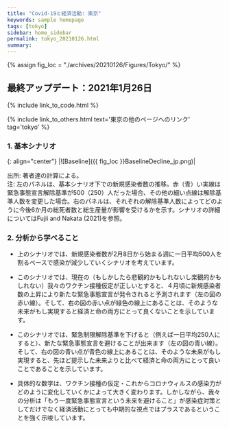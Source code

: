```yaml
---
title: "Covid-19と経済活動: 東京"
keywords: sample homepage
tags: [tokyo]
sidebar: home_sidebar
permalink: tokyo_20210126.html
summary:
---
```


{% assign fig_loc = "./archives/20210126/Figures/Tokyo/" %}

## 最終アップデート：2021年1月26日

{% include link_to_code.html %}

{% include link_to_others.html text='東京の他のページへのリンク' tag='tokyo' %}

<!--
東京の過去のページへのリンク
<table>
<tr>
{% assign cnt = 0 %}
{% for page1 in site.pages %}
    {% for tag1 in page1.tags %}
        {% if tag1 == "tokyo" and page1.name != page.name %}
            <td><a href="{{page1.url | remove: "/" }}">{{page1.permalink}}</a></td>
            {% assign cnt = cnt | plus:1 %}
        {% endif %}
        {% if cnt == 1 %}
            <td>here</td>
            {% assign cnt = 0 %}
        {% endif %}
    {% endfor %}
{% endfor %}
</tr>
</table>
-->

### 1. 基本シナリオ

{: align="center"}
|![Baseline]({{ fig_loc }}BaselineDecline_jp.png)|

出所: 著者達の計算による。<br>
注: 左のパネルは、基本シナリオ下での新規感染者数の推移。赤（青）い実線は緊急事態宣言解除基準が500（250）人だった場合、その他の細い点線は解除基準人数を変更した場合。右のパネルは、それぞれの解除基準人数によってどのように今後6か月の総死者数と総生産量が影響を受けるかを示す。シナリオの詳細についてはFujii and Nakata (2021)を参照。

### 2. 分析から学べること

- 上のシナリオでは、新規感染者数が2月8日から始まる週に一日平均500人を割るペースで感染が減少していくシナリオを考えています。

- このシナリオでは、現在の（もしかしたら悲観的かもしれないし楽観的かもしれない）我々のワクチン接種仮定が正しいとすると、４月頃に新規感染者数の上昇により新たな緊急事態宣言が発令されると予測されます（左の図の赤い線）。そして、右の図の赤い点が緑色の線上にあることは、そのような未来がもし実現すると経済と命の両方にとって良くないことを示しています。

- このシナリオでは、緊急制限解除基準を下げると（例えば一日平均250人にすると）、新たな緊急事態宣言を避けることが出来ます（左の図の青い線）。そして、右の図の青い点が青色の線上にあることは、そのような未来がもし実現すると、先ほど提示した未来よりと比べて経済と命の両方にとって良いことであることを示しています。

- 具体的な数字は、ワクチン接種の仮定・これからコロナウィルスの感染力がどのように変化していくかによって大きく変わります。しかしながら、我々の分析は「もう一度緊急事態宣言という未来を避けること」が感染症対策としてだけでなく経済活動にとっても中期的な視点ではプラスであるということを強く示唆しています。

<!--
### 2. 早期感染収束シナリオ

{: align="center"}
|![Rapid]({{ fig_loc }}RapidDecline.png)|

出所: 著者達の計算による。<br>
注: 左のパネルは、早期感染収束シナリオ下での新規感染者数の推移。赤い実線は緊急事態宣言解除基準が500人だった場合、その他の細い点線は解除基準人数を変更した場合。右のパネルは、それぞれの解除基準人数によってどのように今後6ヶ月の総死者数と総生産量が影響を受けるかを示す。シナリオの詳細についてはFujii and Nakata (2021)を参照。

### 3. 感染収束長期化シナリオ

{: align="center"}
|![Gradual]({{ fig_loc }}GradualDecline_jp.png)|

出所: 著者達の計算による。<br>
注: 左のパネルは、感染収束長期化シナリオ下での新規感染者数の推移。赤い実線は緊急事態宣言解除基準が500人だった場合、その他の細い点線は解除基準人数を変更した場合。右のパネルは、それぞれの解除基準人数によってどのように今後6ヶ月の総死者数と総生産量が影響を受けるかを示す。シナリオの詳細についてはFujii and Nakata (2021)を参照。

### 4. 3つのシナリオを同時に

{: align="center"}
|![All]({{ fig_loc }}ThreeScenariosDecline.png)|

出所: 著者達の計算による。<br>
注: 左パネル・右パネル両者とも、上の3つの図で見せているものを一つにまとめたもの。
-->
